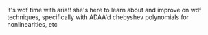 it's wdf time with aria!! she's here to learn about and improve on wdf techniques, specifically with ADAA'd chebyshev polynomials for nonlinearities, etc
